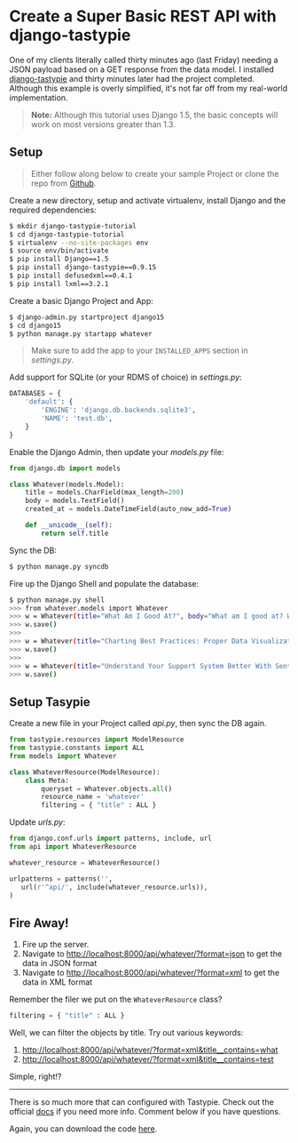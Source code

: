 # Create a Super Basic REST API with django-tastypie

One of my clients literally called thirty minutes ago (last Friday) needing a JSON payload based on a GET response from the data model. I installed [django-tastypie](http://tastypieapi.org/) and thirty minutes later had the project completed. Although this example is overly simplified, it's not far off from my real-world implementation.

> **Note:** Although this tutorial uses Django 1.5, the basic concepts will work on most versions greater than 1.3.

## Setup

> Either follow along below to create your sample Project or clone the repo from [Github](https://github.com/mjhea0/django-tastypie-tutorial).

Create a new directory, setup and activate virtualenv, install Django and the required dependencies:

```sh
$ mkdir django-tastypie-tutorial
$ cd django-tastypie-tutorial
$ virtualenv --no-site-packages env
$ source env/bin/activate
$ pip install Django==1.5
$ pip install django-tastypie==0.9.15
$ pip install defusedxml==0.4.1
$ pip install lxml==3.2.1
```

Create a basic Django Project and App:

```sh
$ django-admin.py startproject django15
$ cd django15
$ python manage.py startapp whatever
```

> Make sure to add the app to your `INSTALLED_APPS` section in *settings.py*.

Add support for SQLite (or your RDMS of choice) in *settings.py*:

```python
DATABASES = {
    'default': {
        'ENGINE': 'django.db.backends.sqlite3',
        'NAME': 'test.db',
    }
}
```

Enable the Django Admin, then update your *models.py* file:

```python
from django.db import models

class Whatever(models.Model):
    title = models.CharField(max_length=200)
    body = models.TextField()
    created_at = models.DateTimeField(auto_now_add=True)

    def __unicode__(self):
        return self.title
```

Sync the DB:

```sh
$ python manage.py syncdb
```

Fire up the Django Shell and populate the database:

```sh
$ python manage.py shell
>>> from whatever.models import Whatever
>>> w = Whatever(title="What Am I Good At?", body="What am I good at? What is my talent? What makes me stand out? These are the questions we ask ourselves over and over again and somehow can not seem to come up with the perfect answer. This is because we are blinded, we are blinded by our own bias on who we are and what we should be. But discovering the answers to these questions is crucial in branding yourself.")
>>> w.save()
>>>
>>> w = Whatever(title="Charting Best Practices: Proper Data Visualization", body="Charting data and determining business progress is an important part of measuring success. From recording financial statistics to webpage visitor tracking, finding the best practices for charting your data is vastly important for your company’s success. Here is a look at five charting best practices for optimal data visualization and analysis.")
>>> w.save()
>>>
>>> w = Whatever(title="Understand Your Support System Better With Sentiment Analysis", body="There’s more to evaluating success than monitoring your bottom line. While analyzing your support system on a macro level helps to ensure your costs are going down and earnings are rising, taking a micro approach to your business gives you a thorough appreciation of your business’ performance. Sentiment analysis helps you to clearly see whether your business practices are leading to higher customer satisfaction, or if you’re on the verge of running clients away.")
>>> w.save()
```

## Setup Tasypie

Create a new file in your Project called *api.py*, then sync the DB again.

```python
from tastypie.resources import ModelResource
from tastypie.constants import ALL
from models import Whatever

class WhateverResource(ModelResource):
    class Meta:
        queryset = Whatever.objects.all()
        resource_name = 'whatever'
        filtering = { "title" : ALL }
```

Update *urls.py*:

```python
from django.conf.urls import patterns, include, url
from api import WhateverResource

whatever_resource = WhateverResource()

urlpatterns = patterns('',
   url(r'^api/', include(whatever_resource.urls)),
)
```

## Fire Away!

1. Fire up the server.
2. Navigate to [http://localhost:8000/api/whatever/?format=json](http://localhost:8000/api/whatever/?format=json) to get the data in JSON format
3. Navigate to [http://localhost:8000/api/whatever/?format=xml](http://localhost:8000/api/whatever/?format=json) to get the data in XML format

Remember the filer we put on the `WhateverResource` class?

```python
filtering = { "title" : ALL }
```

Well, we can filter the objects by title. Try out various keywords:

1. [http://localhost:8000/api/whatever/?format=xml&title__contains=what](http://localhost:8000/api/whatever/?format=xml&title__contains=what)
1. [http://localhost:8000/api/whatever/?format=xml&title__contains=test](http://localhost:8000/api/whatever/?format=xml&title__contains=test)

Simple, right!?

***

There is so much more that can configured with Tastypie. Check out the official [docs](http://tastypieapi.org/) if you need more info. Comment below if you have questions.

Again, you can download the code [here](https://github.com/mjhea0/django-tastypie-tutorial).